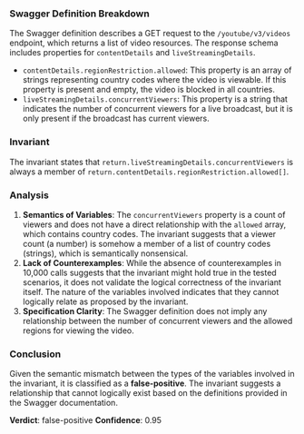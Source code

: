 ### Swagger Definition Breakdown
The Swagger definition describes a GET request to the `/youtube/v3/videos` endpoint, which returns a list of video resources. The response schema includes properties for `contentDetails` and `liveStreamingDetails`. 

- `contentDetails.regionRestriction.allowed`: This property is an array of strings representing country codes where the video is viewable. If this property is present and empty, the video is blocked in all countries.
- `liveStreamingDetails.concurrentViewers`: This property is a string that indicates the number of concurrent viewers for a live broadcast, but it is only present if the broadcast has current viewers.

### Invariant
The invariant states that `return.liveStreamingDetails.concurrentViewers` is always a member of `return.contentDetails.regionRestriction.allowed[]`. 

### Analysis
1. **Semantics of Variables**: The `concurrentViewers` property is a count of viewers and does not have a direct relationship with the `allowed` array, which contains country codes. The invariant suggests that a viewer count (a number) is somehow a member of a list of country codes (strings), which is semantically nonsensical. 
2. **Lack of Counterexamples**: While the absence of counterexamples in 10,000 calls suggests that the invariant might hold true in the tested scenarios, it does not validate the logical correctness of the invariant itself. The nature of the variables involved indicates that they cannot logically relate as proposed by the invariant.
3. **Specification Clarity**: The Swagger definition does not imply any relationship between the number of concurrent viewers and the allowed regions for viewing the video. 

### Conclusion
Given the semantic mismatch between the types of the variables involved in the invariant, it is classified as a **false-positive**. The invariant suggests a relationship that cannot logically exist based on the definitions provided in the Swagger documentation. 

**Verdict**: false-positive
**Confidence**: 0.95
